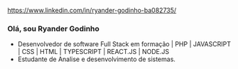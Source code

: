 https://www.linkedin.com/in/ryander-godinho-ba082735/

### Olá, sou Ryander Godinho

- Desenvolvedor de software Full Stack em formação | PHP | JAVASCRIPT | CSS | HTML | TYPESCRIPT | REACT.JS | NODE.JS
- Estudante de Analise e desenvolvimento de sistemas.
